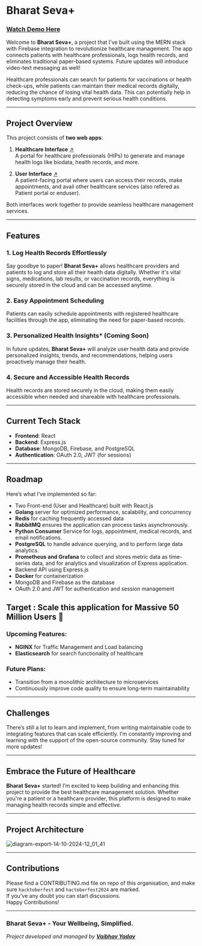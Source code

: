 # Bharat Seva+

### [Watch Demo Here](https://youtube.com/playlist?list=PLXRQ5AMta2AI_jZlGr0A5owICnGkDpElO&si=8AApluBocodaW-pr)

Welcome to **Bharat Seva+**, a project that I’ve built using the MERN stack with Firebase integration to revolutionize healthcare management. The app connects patients with healthcare professionals, logs health records, and eliminates traditional paper-based systems. Future updates will introduce video-text messaging as well!

Healthcare professionals can search for patients for vaccinations or health check-ups, while patients can maintain their medical records digitally, reducing the chance of losing vital health data. This can potentially help in detecting symptoms early and prevent serious health conditions.

---

## Project Overview

This project consists of **two web apps**:

1. **Healthcare Interface** [↗️](https://github.com/BharatSeva/BharatSeva-Plus-HealthCare-Interface)    
   A portal for healthcare professionals (HIPs) to generate and manage health logs like biodata, health records, and more.

2. **User Interface** [↗️](https://github.com/BharatSeva/BharatSeva-Plus-User-Interface)  
   A patient-facing portal where users can access their records, make appointments, and avail other healthcare services (also refered as Patient portal or enduser).

Both interfaces work together to provide seamless healthcare management services.

---

## Features

### 1. Log Health Records Effortlessly  
Say goodbye to paper! **Bharat Seva+** allows healthcare providers and patients to log and store all their health data digitally. Whether it's vital signs, medications, lab results, or vaccination records, everything is securely stored in the cloud and can be accessed anytime.

### 2. Easy Appointment Scheduling  
Patients can easily schedule appointments with registered healthcare facilities through the app, eliminating the need for paper-based records.

### 3. Personalized Health Insights* (Coming Soon)  
In future updates, **Bharat Seva+** will analyze user health data and provide personalized insights, trends, and recommendations, helping users proactively manage their health.

### 4. Secure and Accessible Health Records  
Health records are stored securely in the cloud, making them easily accessible when needed and shareable with healthcare professionals.

---

## Current Tech Stack

- **Frontend**: React  
- **Backend**: Express.js  
- **Database**: MongoDB, Firebase, and PostgreSQL  
- **Authentication**: OAuth 2.0, JWT (for sessions)  

---

## Roadmap

Here’s what I’ve implemented so far:

- Two Front-end (User and Healthcare) built with React.js
- **Golang** server for optimized performance, scalability, and concurrency
- **Redis** for caching frequently accessed data
- **RabbitMQ** ensures the application can process tasks asynchronously.  
- **Python Consumer** Service for logs, appointment, medical records, and email notifications.
- **PostgreSQL** to handle advance querying, and to perform large data analytics.
- **Prometheus and Grafana** to collect and stores metric data as time-series data, and for analytics and visualization of Express application.
- Backend API using Express.js
- **Docker** for containerization
- MongoDB and Firebase as the database
- OAuth 2.0 and JWT for authentication and session management

## Target : Scale this application for Massive 50 Million Users 🚀
### Upcoming Features:
- **NGINX** for Traffic Management and Load balancing
- **Elasticsearch** for search functionality of healthcare

### Future Plans:
- Transition from a monolithic architecture to microservices
- Continuously improve code quality to ensure long-term maintainability

---

## Challenges

There’s still a lot to learn and implement, from writing maintainable code to integrating features that can scale efficiently. I’m constantly improving and learning with the support of the open-source community. Stay tuned for more updates!

---

## Embrace the Future of Healthcare

**Bharat Seva+** started! I’m excited to keep building and enhancing this project to provide the best healthcare management solution. Whether you're a patient or a healthcare provider, this platform is designed to make managing health records simple and effective.

---

## Project Architecture  


![diagram-export-14-10-2024-12_01_41](https://github.com/user-attachments/assets/ae4b8c16-3355-456f-8fbc-5595650dbd64)

---

## Contributions
Please find a CONTRIBUTING.md file on repo of this organisation, and make sure ```hacktoberfest``` and ```hactoberfest2024``` are marked.  
If you've any doubt you can start discussions.  
Happy Contributions! 

---

### Bharat Seva+ - Your Wellbeing, Simplified.

_Project developed and managed by [**Vaibhav Yadav**](https://www.linkedin.com/in/vaibhav-yadav-4397351b9/)_ 

